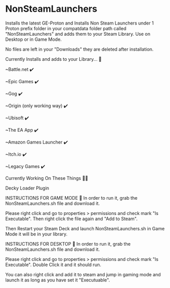 # NonSteamLaunchers
Installs the latest GE-Proton and Installs Non Steam Launchers under 1 Proton prefix folder in your compatdata folder path called "NonSteamLaunchers" and adds them to your Steam Library. Use on Desktop or in Game Mode.

No files are left in your "Downloads" they are deleted after installation. 
 
Currently Installs and adds to your Library... 👀 

  ~Battle.net ✔️ 
  
  ~Epic Games ✔️ 
  
  ~Gog ✔️ 
  
  ~Origin (only working way) ✔️ 
  
  ~Ubisoft ✔️ 

  ~The EA App ✔️ 
  
  ~Amazon Games Launcher ✔️ 
  
  ~Itch.io ✔️ 

  ~Legacy Games ✔️ 


Currently Working On These Things 👷‍♂️

  Decky Loader Plugin
 

INSTRUCTIONS FOR GAME MODE 📝 
In order to run it, grab the NonSteamLaunchers.sh file and download it.

Please right click and go to properties > permissions and check mark "Is Executable". Then right click the file again and "Add to Steam".

Then Restart your Steam Deck and launch NonSteamLaunchers.sh in Game Mode it will be in your library.



INSTRUCTIONS FOR DESKTOP 📝 
In order to run it, grab the NonSteamLaunchers.sh file and download it.

Please right click and go to properties > permissions and check mark "Is Executable". Double Click it and it should run.







You can also right click and add it to steam and jump in gaming mode and launch it as long as you have set it "Executuable".
